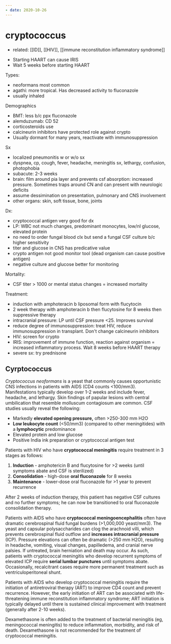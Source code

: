 ```yaml
---
- date: 2020-10-26
---
```


# cryptococcus

- related: [[ID]], [[HIV]], [[immune reconstitution inflammatory syndrome]]

<!-- Don't start HAART with which opportunistic infection with HIV -->

- Starting HAART can cause IRIS
- Wait 5 weeks before starting HAART

<!-- ignore -->

Types:
- neoformans most common
- agathi: more tropical. Has decreased activity to fluconazole
- usually inhaled

Demographics
- BMT: less b/c ppx fluconazole
- alemduzumab: CD 52 
- corticosteroids use
- calcineurin inhibitors have protected role against crypto
- Usually dormant for many years, reactivate with immunosuppression

Sx
- localized pneumonitis w or w/o sx
- dyspnea, cp, cough, fever, headache, meningitis sx, lethargy, confusion, photophobia
- subacute: 2-3 weeks
- brain: film around pia layer and prevents csf absorption: increased pressure. Sometimes traps around CN and can present with neurologic deficits
- assume dessimination on presentation, pulmonary and CNS involvement
- other organs: skin, soft tissue, bone, joints

Dx:
- cryptococcal antigen very good for dx
- LP: WBC not much changes, predominant monocytes, low/nl glucose, elevated protein
- no need to order fungal blood clx but send a fungal CSF culture b/c higher sensitivity
- titer and glucose in CNS has predicative value
- crypto antigen not good monitor tool (dead organism can cause positive antigen)
- negative culture and glucose better for monitoring

Mortality: 
- CSF titer > 1000 or mental status changes = increased mortality

Treatment:
- induction with amphoteracin b liposomal form with flucytocin 
- 2 week therapy with amphoteracin b then flucytosine for 8 weeks then suppressive therapy
- intracranial pressure: LP until CSF pressure <25. Improves survival
- reduce degree of immunosuppression: treat HIV, reduce immunosuppression in transplant. Don't change calcineurin inhibitors
- HIV: screen for crypto
- IRIS: improvement of immune function, reaction against organism = increased inflammatory process. Wait 8 weeks before HAART therapy
- severe sx: try prednisone



## Cyrptococcus

<!-- cryptococcus CSF, treatment -->

_Cryptococcus neoformans_ is a yeast that commonly causes opportunistic CNS infections in patients with AIDS (CD4 counts <100/mm3). Manifestations typically develop over 1-2 weeks and include fever, headache, and lethargy. Skin findings of papular lesions with central umbilication that resemble molluscum contagiosum are common. CSF studies usually reveal the following:

- Markedly **elevated opening pressure,** often >250-300 mm H2O
- **Low leukocyte count** (<50/mm3) (compared to other meningitides) with a **lymphocytic** predominance
- Elevated protein and low glucose
- Positive India ink preparation or cryptococcal antigen test

Patients with HIV who have **cryptococcal meningitis** require treatment in 3 stages as follows:

1. **Induction** - amphotericin B and flucytosine for >2 weeks (until symptoms abate and CSF is sterilized)
2. **Consolidation** - high-dose **oral fluconazole** for 8 weeks
3. **Maintenance** - lower-dose oral fluconazole for >1 year to prevent recurrence

After 2 weeks of induction therapy, this patient has negative CSF cultures  and no further symptoms; he can now be transitioned to oral fluconazole  consolidation therapy.

Patients with AIDS who have **cryptococcal meningoencephalitis** often have dramatic cerebrospinal fluid fungal burdens (>1,000,000 yeast/mm3). The yeast and capsular polysaccharides can clog the arachnoid villi, which prevents cerebrospinal fluid outflow and **increases intracranial pressure** (ICP). Pressure elevations can often be dramatic (>250 mm H2O), resulting in headache, vomiting, visual changes, papilledema, and  cranial nerve palsies. If untreated, brain herniation and death may  occur. As such, patients with cryptococcal meningitis who develop  recurrent symptoms of elevated ICP require **serial lumbar punctures** until symptoms abate. Occasionally, recalcitrant cases require more permanent treatment such as ventriculoperitoneal shunt.

Patients with AIDS who develop cryptococcal meningitis require the  initiation of antiretroviral therapy (ART) to improve CD4 count and  prevent recurrence. However, the early initiation of ART can be  associated with life-threatening immune reconstitution inflammatory  syndrome; ART initiation is typically delayed until there is sustained  clinical improvement with treatment (generally after 2-10 weeks).

Dexamethasone is often added to the treatment of bacterial meningitis  (eg, meningococcal meningitis) to reduce inflammation, morbidity, and  risk of death. Dexamethasone is not recommended for the treatment of  cryptococcal meningitis.